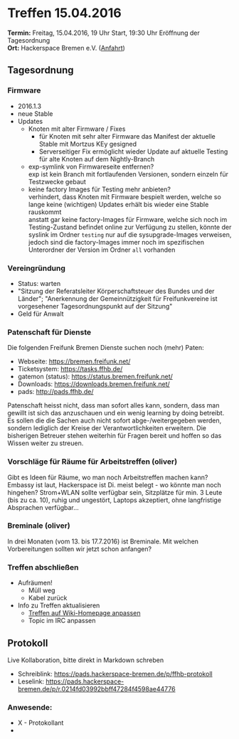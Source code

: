# Treffen 15.04.2016

**Termin:** Freitag, 15.04.2016, 19 Uhr Start, 19:30 Uhr Eröffnung der Tagesordnung  
**Ort:** Hackerspace Bremen e.V. ([Anfahrt](https://www.hackerspace-bremen.de/anfahrt/))

## Tagesordnung

### Firmware
* 2016.1.3
* neue Stable
* Updates
    * Knoten mit alter Firmware / Fixes
        * für Knoten mit sehr alter Firmware das Manifest der aktuelle Stable mit Mortzus KEy gesigned
        * Serverseitiger Fix ermöglicht wieder Update auf aktuelle Testing für alte Knoten auf dem Nightly-Branch
    * exp-symlink von Firmwareseite entfernen?  
      exp ist kein Branch mit fortlaufenden Versionen, sondern einzeln für Testzwecke gebaut
    * keine factory Images für Testing mehr anbieten?  
      verhindert, dass Knoten mit Firmware bespielt werden, welche so lange keine (wichtigen) Updates erhält bis wieder eine Stable rauskommt  
      anstatt gar keine factory-Images für Firmware, welche sich noch im Testing-Zustand befindet online zur Verfügung zu stellen, könnte der syslink im Ordner `testing` nur auf die sysupgrade-Images verweisen, jedoch sind die factory-Images immer noch im spezifischen Unterordner der Version im Ordner `all` vorhanden

### Vereingründung
* Status: warten  
* "Sitzung der Referatsleiter Körperschaftsteuer des Bundes und der Länder"; "Anerkennung der Gemeinnützigkeit für Freifunkvereine ist vorgesehener Tagesordnungspunkt auf der Sitzung"
* Geld für Anwalt

### Patenschaft für Dienste
Die folgenden Freifunk Bremen Dienste suchen noch (mehr) Paten:
 - Webseite: https://bremen.freifunk.net/
 - Ticketsystem: https://tasks.ffhb.de/
 - gatemon (status): https://status.bremen.freifunk.net/
 - Downloads: https://downloads.bremen.freifunk.net/
 - pads: http://pads.ffhb.de/

Patenschaft heisst nicht, dass man sofort alles kann, sondern, dass man
gewillt ist sich das anzuschauen und ein wenig learning by doing
betreibt. Es sollen die die Sachen auch nicht sofort abge-/weitergegeben werden, sondern
lediglich der Kreise der Verantwortlichkeiten erweitern. Die bisherigen Betreuer stehen
weiterhin für Fragen bereit und hoffen so das Wissen weiter zu streuen.

### Vorschläge für Räume für Arbeitstreffen (oliver) ###
Gibt es Ideen für Räume, wo man noch Arbeitstreffen machen kann? Embassy ist laut, Hackerspace ist Di. meist belegt - wo könnte man noch hingehen? Strom+WLAN sollte verfügbar sein, Sitzplätze für min. 3 Leute (bis zu ca. 10), ruhig und ungestört, Laptops akzeptiert, ohne langfristige Absprachen verfügbar...

### Breminale (oliver) ###
In drei Monaten (vom 13. bis 17.7.2016) ist Breminale. Mit welchen Vorbereitungen sollten wir jetzt schon anfangen?

### Treffen abschließen

* Aufräumen!
  * Müll weg
  * Kabel zurück
* Info zu Treffen aktualisieren
  * [Treffen auf Wiki-Homepage anpassen](Home)
  * Topic im IRC anpassen

## Protokoll
Live Kollaboration, bitte direkt in Markdown schreben
* Schreiblink: https://pads.hackerspace-bremen.de/p/ffhb-protokoll
* Leselink: https://pads.hackerspace-bremen.de/p/r.0214fd03992bbff47284f4598ae44776

### Anwesende:
  * X - Protokollant
  * 